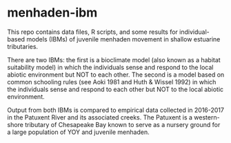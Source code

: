 # menhaden-ibm

This repo contains data files, R scripts, and some results for individual-based models (IBMs) of juvenile menhaden movement in shallow estuarine tributaries. 

There are two IBMs: the first is a bioclimate model (also known as a habitat suitability model) in which the individuals sense and respond to the local abiotic environment but NOT to each other. The second is a model based on common schooling rules (see Aoki 1981 and Huth & Wissel 1992) in which the individuals sense and respond to each other but NOT to the local abiotic environment.

Output from both IBMs is compared to empirical data collected in 2016-2017 in the Patuxent River and its associated creeks. The Patuxent is a western-shore tributary of Chesapeake Bay known to serve as a nursery ground for a large population of YOY and juvenile menhaden.
